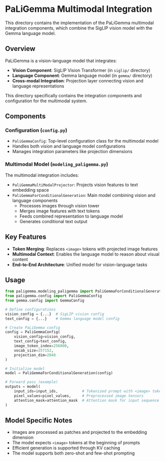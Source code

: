 # PaLiGemma Multimodal Integration

This directory contains the implementation of the PaLiGemma multimodal integration components, which combine the SigLIP vision model with the Gemma language model.

## Overview

PaLiGemma is a vision-language model that integrates:
- **Vision Component**: SigLIP Vision Transformer (in `siglip/` directory)
- **Language Component**: Gemma language model (in `gemma/` directory)
- **Cross-modal Integration**: Projection layer connecting vision and language representations

This directory specifically contains the integration components and configuration for the multimodal system.

## Components

### Configuration (`config.py`)

- `PaliGemmaConfig`: Top-level configuration class for the multimodal model
- Handles both vision and language model configurations
- Manages integration parameters like projection dimensions

### Multimodal Model (`modeling_paligemma.py`)

The multimodal integration includes:
- `PaliGemmaMultiModalProjector`: Projects vision features to text embedding space
- `PaliGemmaForConditionalGeneration`: Main model combining vision and language components
  - Processes images through vision tower
  - Merges image features with text tokens
  - Feeds combined representation to language model
  - Generates conditional text output

## Key Features

- **Token Merging**: Replaces `<image>` tokens with projected image features
- **Multimodal Context**: Enables the language model to reason about visual content
- **End-to-End Architecture**: Unified model for vision-language tasks

## Usage

```python
from paligemma.modeling_paligemma import PaliGemmaForConditionalGeneration
from paligemma.config import PaliGemmaConfig
from gemma.config import GemmaConfig

# Define configurations
vision_config = {...}  # SigLIP vision config
text_config = {...}    # Gemma language model config

# Create PaLiGemma config
config = PaliGemmaConfig(
    vision_config=vision_config,
    text_config=text_config,
    image_token_index=256000,
    vocab_size=257152,
    projection_dim=2048
)

# Initialize model
model = PaliGemmaForConditionalGeneration(config)

# Forward pass (example)
outputs = model(
    input_ids=input_ids,           # Tokenized prompt with <image> tokens
    pixel_values=pixel_values,     # Preprocessed image tensors
    attention_mask=attention_mask  # Attention mask for input sequence
)
```

## Model Specific Notes

- Images are processed as patches and projected to the embedding dimension
- The model expects `<image>` tokens at the beginning of prompts
- Efficient generation is supported through KV caching
- The model supports both zero-shot and few-shot prompting
